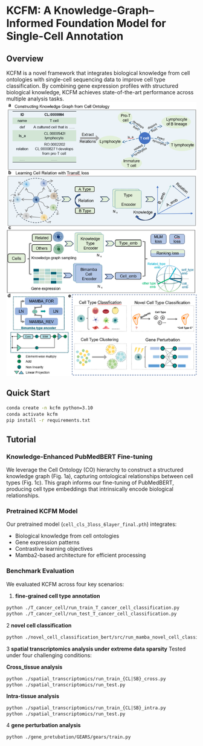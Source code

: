 # KCFM: A Knowledge-Graph–Informed Foundation Model for Single-Cell Annotation

## Overview
KCFM is a novel framework that integrates biological knowledge from cell ontologies with single-cell sequencing data to improve cell type classification. By combining gene expression profiles with structured biological knowledge, KCFM achieves state-of-the-art performance across multiple analysis tasks.
![KCFM framework](./workflow.png)

## Quick Start
```bash
conda create -n kcfm python=3.10
conda activate kcfm
pip install -r requirements.txt
```

## Tutorial

### Knowledge-Enhanced PubMedBERT Fine-tuning
We leverage the Cell Ontology (CO) hierarchy to construct a structured knowledge graph (Fig. 1a), capturing ontological relationships between cell types (Fig. 1c). This graph informs our fine-tuning of PubMedBERT, producing cell type embeddings that intrinsically encode biological relationships.

### Pretrained KCFM Model
Our pretrained model (`cell_cls_3loss_6layer_final.pth`) integrates:
- Biological knowledge from cell ontologies
- Gene expression patterns
- Contrastive learning objectives
- Mamba2-based architecture for efficient processing

### Benchmark Evaluation
We evaluated KCFM across four key scenarios:

1. **fine-grained cell type annotation**
```bash
python ./T_cancer_cell/run_train_T_cancer_cell_classification.py
python ./T_cancer_cell/run_test_T_cancer_cell_classification.py
```

2 **novel cell classification**
```bash
python ./novel_cell_classification_bert/src/run_mamba_novel_cell_classification_difficulty.py
```

3 **spatial transcriptomics analysis under extreme data sparsity**
Tested under four challenging conditions:

**Cross_tissue analysis**
```angular2html
python ./spatial_transcriptomics/run_train_{CL|SB}_cross.py
python ./spatial_transcriptomics/run_test.py
```

**​Intra-tissue analysis**
```angular2html
python ./spatial_transcriptomics/run_train_{CL|SB}_intra.py
python ./spatial_transcriptomics/run_test.py
```

4 **gene perturbation analysis**

```angular2html
python ./gene_pretubation/GEARS/gears/train.py
```

